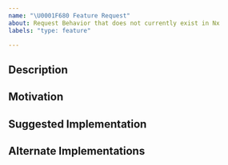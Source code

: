 ```yaml
---
name: "\U0001F680 Feature Request"
about: Request Behavior that does not currently exist in Nx
labels: "type: feature"

---
```


<!-- Please do your best to fill out all of the sections below! -->

## Description
<!-- What is the behavior that you would like to see introduced? -->

## Motivation
<!-- Why do you believe this behavior would be beneficial? -->

## Suggested Implementation
<!-- How do you imagine this might work? -->

## Alternate Implementations
<!-- How else do you imagine this might work? -->
